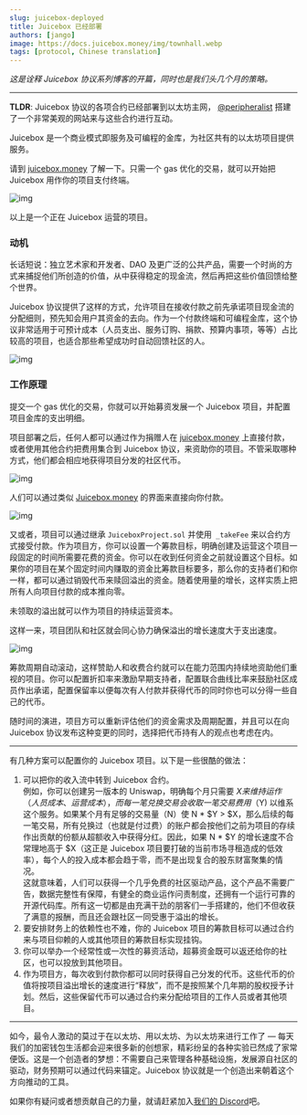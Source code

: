 ```yaml
---
slug: juicebox-deployed
title: Juicebox 已经部署
authors: [jango]
image: https://docs.juicebox.money/img/townhall.webp
tags: [protocol, Chinese translation]
---
```




*这是诠释 Juicebox 协议系列博客的开篇，同时也是我们头几个月的策略。*

---

**TLDR**: Juicebox 协议的各项合约已经部署到以太坊主网， [@peripheralist](https://twitter.com/peripheralist) 搭建了一个非常美观的网站来与这些合约进行互动。

Juicebox 是一个商业模式即服务及可编程的金库，为社区共有的以太坊项目提供服务。

请到 [juicebox.money](http://juicebox.money/) 了解一下。只需一个 gas 优化的交易，就可以开始把 Juicebox 用作你的项目支付终端。

![img](image-1-00cbe61f0580484ee3ccd027db901aac.webp)

以上是一个正在 Juicebox 运营的项目。



### 动机

长话短说：独立艺术家和开发者、DAO 及更广泛的公共产品，需要一个时尚的方式来捕捉他们所创造的价值，从中获得稳定的现金流，然后再把这些价值回馈给整个世界。

Juicebox 协议提供了这样的方式，允许项目在接收付款之前先承诺项目现金流的分配细则，预先知会用户其资金的去向。作为一个付款终端和可编程金库，这个协议非常适用于可预计成本（人员支出、服务订购、捐款、预算内事项，等等）占比较高的项目，也适合那些希望成功时自动回馈社区的人。

![img](Screen-Shot-2021-07-13-at-12.00.04-PM-bcb80e96e9feb8e7850f8b6c664bb61f.webp)



### 工作原理

提交一个 gas 优化的交易，你就可以开始募资发展一个 Juicebox 项目，并配置项目金库的支出明细。

项目部署之后，任何人都可以通过作为捐赠人在 [juicebox.money](http://juicebox.money/) 上直接付款，或者使用其他合约把费用集合到 Juicebox 协议，来资助你的项目。不管采取哪种方式，他们都会相应地获得项目分发的社区代币。

![img](Screen-Shot-2021-07-13-at-4.03.07-PM-edc6095bc9b1adb8d720bd349ad46451.webp)

人们可以通过类似 [Juicebox.money](http://juicebox.money/) 的界面来直接向你付款。

![img](Screen-Shot-2021-07-13-at-1.24.21-PM-7ed933806dc1d76c1f75630c1e0d77aa.webp)

又或者，项目可以通过继承  `JuiceboxProject.sol` 并使用` _takeFee` 来以合约方式接受付款。作为项目方，你可以设置一个筹款目标，明确创建及运营这个项目一段固定的时间所需要花费的资金。你可以在收到任何资金之前就设置这个目标。如果你的项目在某个固定时间内赚取的资金比筹款目标要多，那么你的支持者们和你一样，都可以通过销毁代币来赎回溢出的资金。随着使用量的增长，这样实质上把所有人向项目付款的成本推向零。

未领取的溢出就可以作为项目的持续运营资本。

这样一来，项目团队和社区就会同心协力确保溢出的增长速度大于支出速度。

![img](image-2-1b63811fa9e5d3f119fd4244860ea016.webp)

筹款周期自动滚动，这样赞助人和收费合约就可以在能力范围内持续地资助他们重视的项目。你可以配置折扣率来激励早期支持者，配置联合曲线比率来鼓励社区成员作出承诺，配置保留率以便每次有人付款并获得代币的同时你也可以分得一些自己的代币。

随时间的演进，项目方可以重新评估他们的资金需求及周期配置，并且可以在向 Juicebox 协议发布这种变更的同时，选择把代币持有人的观点也考虑在内。


---


有几种方案可以配置你的 Juicebox 项目。以下是一些很酷的做法：

1. 可以把你的收入流中转到 Juicebox 合约。   
    例如，你可以创建另一版本的 Uniswap，明确每个月只需要 $X 来维持运作（人员成本、运营成本），而每一笔兑换交易会收取一笔交易费用（$Y) 以维系这个服务。如果某个月有足够的交易量（N）使 N * $Y > $X，那么后续的每一笔交易，所有兑换过（也就是付过费）的账户都会按他们之前为项目的存续作出贡献的份额从超额收入中获得分红。因此，如果 N * $Y 的增长速度不合常理地高于 $X（这正是 Juicebox 项目要打破的当前市场寻租造成的低效率），每个人的投入成本都会趋于零，而不是出现复合的股东财富聚集的情况。       
    ​这就意味着，人们可以获得一个几乎免费的社区驱动产品，这个产品不需要广告，数据完整性有保障，有健全的商业运作问责制度，还拥有一个运行可靠的开源代码库。所有这一切都是由充满干劲的朋客们一手搭建的，他们不但收获了满意的报酬，而且还会跟社区一同受惠于溢出的增长。          
2. 要安排财务上的依赖性也不难，你的 Juicebox 项目的筹款目标可以通过合约来与项目仰赖的人或其他项目的筹款目标实现挂钩。     
3. 你可以举办一个经常性或一次性的募资活动，超募资金既可以返还给你的社区，也可以投放到其他项目。      
4. 作为项目方，每次收到付款你都可以同时获得自己分发的代币。这些代币的价值将按项目溢出增长的速度进行“释放”，而不是按照某个几年期的股权授予计划。然后，这些保留代币可以通过合约来分配给项目的工作人员或者其他项目。      

   

---



如今，最令人激动的莫过于在以太坊、用以太坊、为以太坊来进行工作了 — 每天我们的加密钱包生活都会迎来很多新的创想家，精彩纷呈的各种实验已然成了家常便饭。这是一个创造者的梦想：不需要自己来管理各种基础设施，发展源自社区的驱动，财务预期可以通过代码来锚定。Juicebox 协议就是一个创造出来朝着这个方向推动的工具。

如果你有疑问或者想贡献自己的力量，就请赶紧加入[我们的 Discord](https://discord.gg/6jXrJSyDFf)吧。





























